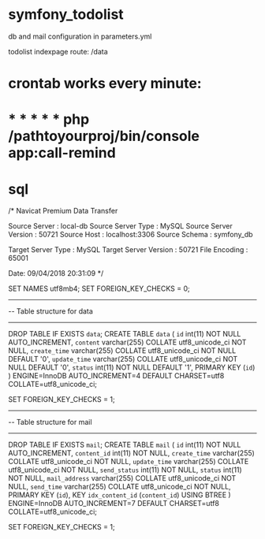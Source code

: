 # symfony_todolist
db and mail configuration in  parameters.yml

todolist indexpage route: /data
# crontab works every minute:  
# * * * * * php /pathtoyourproj/bin/console app:call-remind 

# sql
/*
 Navicat Premium Data Transfer

 Source Server         : local-db
 Source Server Type    : MySQL
 Source Server Version : 50721
 Source Host           : localhost:3306
 Source Schema         : symfony_db

 Target Server Type    : MySQL
 Target Server Version : 50721
 File Encoding         : 65001

 Date: 09/04/2018 20:31:09
*/

SET NAMES utf8mb4;
SET FOREIGN_KEY_CHECKS = 0;

-- ----------------------------
-- Table structure for data
-- ----------------------------
DROP TABLE IF EXISTS `data`;
CREATE TABLE `data` (
  `id` int(11) NOT NULL AUTO_INCREMENT,
  `content` varchar(255) COLLATE utf8_unicode_ci NOT NULL,
  `create_time` varchar(255) COLLATE utf8_unicode_ci NOT NULL DEFAULT '0',
  `update_time` varchar(255) COLLATE utf8_unicode_ci NOT NULL DEFAULT '0',
  `status` int(11) NOT NULL DEFAULT '1',
  PRIMARY KEY (`id`)
) ENGINE=InnoDB AUTO_INCREMENT=4 DEFAULT CHARSET=utf8 COLLATE=utf8_unicode_ci;

SET FOREIGN_KEY_CHECKS = 1;


-- ----------------------------
-- Table structure for mail
-- ----------------------------
DROP TABLE IF EXISTS `mail`;
CREATE TABLE `mail` (
  `id` int(11) NOT NULL AUTO_INCREMENT,
  `content_id` int(11) NOT NULL,
  `create_time` varchar(255) COLLATE utf8_unicode_ci NOT NULL,
  `update_time` varchar(255) COLLATE utf8_unicode_ci NOT NULL,
  `send_status` int(11) NOT NULL,
  `status` int(11) NOT NULL,
  `mail_address` varchar(255) COLLATE utf8_unicode_ci NOT NULL,
  `send_time` varchar(255) COLLATE utf8_unicode_ci NOT NULL,
  PRIMARY KEY (`id`),
  KEY `idx_content_id` (`content_id`) USING BTREE
) ENGINE=InnoDB AUTO_INCREMENT=7 DEFAULT CHARSET=utf8 COLLATE=utf8_unicode_ci;

SET FOREIGN_KEY_CHECKS = 1;

